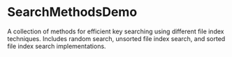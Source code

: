 # SearchMethodsDemo
A collection of methods for efficient key searching using different file index techniques. Includes random search, unsorted file index search, and sorted file index search implementations.

